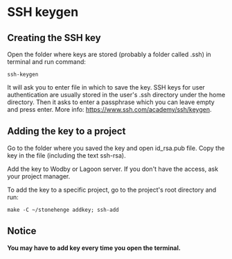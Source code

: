 # SSH keygen

## Creating the SSH key

Open the folder where keys are stored (probably a folder called .ssh) in terminal and run command:
```
ssh-keygen
```
It will ask you to enter file in which to save the key. SSH keys for user authentication are usually stored in the user's .ssh directory under the home directory.
Then it asks to enter a passphrase which you can leave empty and press enter.
More info: https://www.ssh.com/academy/ssh/keygen.

## Adding the key to a project

Go to the folder where you saved the key and open id_rsa.pub file.
Copy the key in the file (including the text ssh-rsa).

Add the key to Wodby or Lagoon server. If you don't have the access, ask your project manager.

To add the key to a specific project, go to the project's root directory and run:
```
make -C ~/stonehenge addkey; ssh-add
```

## Notice

**You may have to add key every time you open the terminal.**
